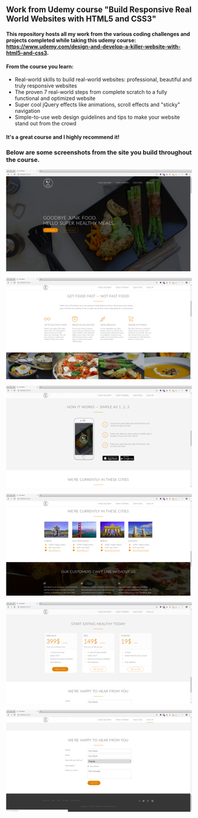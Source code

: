 ## Work from Udemy course "Build Responsive Real World Websites with HTML5 and CSS3"

#### This repository hosts all my work from the various coding challenges and projects completed while taking this udemy course: https://www.udemy.com/design-and-develop-a-killer-website-with-html5-and-css3. 

#### From the course you learn:

* Real-world skills to build real-world websites: professional, beautiful and truly responsive websites
* The proven 7 real-world steps from complete scratch to a fully functional and optimized website
* Super cool jQuery effects like animations, scroll effects and "sticky" navigation
* Simple-to-use web design guidelines and tips to make your website stand out from the crowd

#### It's a great course and I highly recommend it!

### Below are some screenshots from the site you build throughout the course.

![](./screens/omnifood1.png)



![](./screens/omnifood2.png)



![](./screens/omnifood3.png)



![](./screens/omnifood4.png)



![](./screens/omnifood5.png)



![](./screens/omnifood6.png)